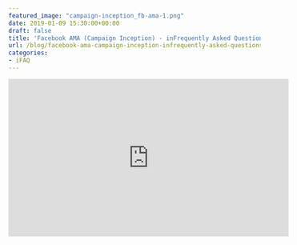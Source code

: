 ```yaml
---
featured_image: "campaign-inception_fb-ama-1.png"
date: 2019-01-09 15:30:00+00:00
draft: false
title: 'Facebook AMA (Campaign Inception) - inFrequently Asked Questions #1'
url: /blog/facebook-ama-campaign-inception-infrequently-asked-questions-1
categories:
- iFAQ
---
```



<center><iframe src="https://www.facebook.com/plugins/video.php?href=https%3A%2F%2Fwww.facebook.com%2Fbretwardjames%2Fvideos%2F2352609261633959%2F&amp;show_text=0&amp;width=560" width="560" height="315" style="border:none;overflow:hidden" scrolling="no" frameborder="0" allowtransparency="true" allowfullscreen="true"></iframe></center>